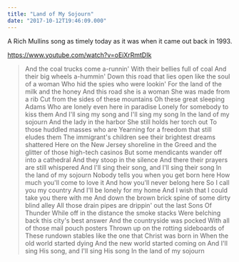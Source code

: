 ```yaml
---
title: "Land of My Sojourn"
date: "2017-10-12T19:46:09.000"
---
```


A Rich Mullins song as timely today as it was when it came out back in 1993.

https://www.youtube.com/watch?v=oEiXrRmtDIk

> And the coal trucks come a-runnin' With their bellies full of coal And their big wheels a-hummin' Down this road that lies open like the soul of a woman Who hid the spies who were lookin' For the land of the milk and the honey And this road she is a woman She was made from a rib Cut from the sides of these mountains Oh these great sleeping Adams Who are lonely even here in paradise Lonely for somebody to kiss them And I'll sing my song and I'll sing my song In the land of my sojourn And the lady in the harbor She still holds her torch out To those huddled masses who are Yearning for a freedom that still eludes them The immigrant's children see their brightest dreams shattered Here on the New Jersey shoreline in the Greed and the glitter of those high-tech casinos But some mendicants wander off into a cathedral And they stoop in the silence And there their prayers are still whispered And I'll sing their song, and I'll sing their song In the land of my sojourn Nobody tells you when you get born here How much you'll come to love it And how you'll never belong here So I call you my country And I'll be lonely for my home And I wish that I could take you there with me And down the brown brick spine of some dirty blind alley All those drain pipes are drippin' out the last Sons Of Thunder While off in the distance the smoke stacks Were belching back this city's best answer And the countryside was pocked With all of those mail pouch posters Thrown up on the rotting sideboards of These rundown stables like the one that Christ was born in When the old world started dying And the new world started coming on And I'll sing His song, and I'll sing His song In the land of my sojourn
